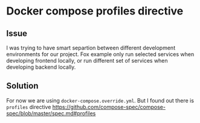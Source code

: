# Docker compose profiles directive

## Issue

I was trying to have smart separtion between different development environments for our project. Fox example only run selected services when developing frontend locally, or run different set of services when developing backend locally.

## Solution

For now we are using `docker-compose.override.yml`. But I found out there is `profiles` directive https://github.com/compose-spec/compose-spec/blob/master/spec.md#profiles
